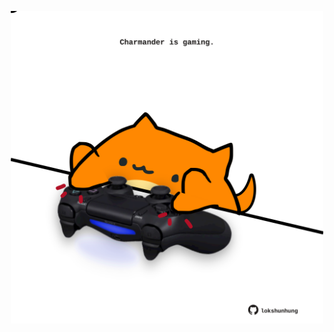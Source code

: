 <!-- built at 09/10/2023, 23:00:43 UTC -->
<p align="center">
  <img width="500" height="500" src="./ReadmeImage.svg">
</p>
